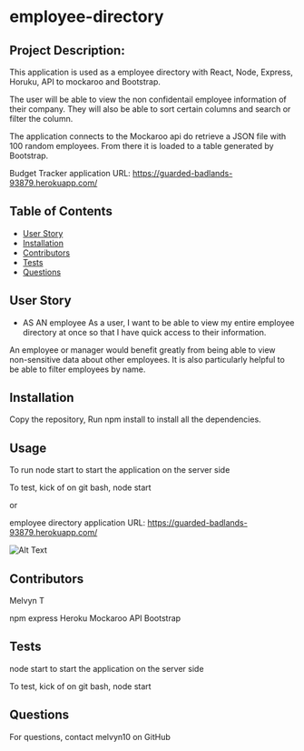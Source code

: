 # employee-directory


## Project Description:
This application is used as a employee directory with React, Node, Express, Horuku, API to mockaroo and Bootstrap. 

The user will be able to view the non confidentail employee information of their company. They will also be able to sort certain columns and search or filter the column.

The application connects to the Mockaroo api do retrieve a JSON file with 100 random employees. From there it is loaded to a table generated by Bootstrap.

Budget Tracker application URL: https://guarded-badlands-93879.herokuapp.com/



## Table of Contents
* [User Story ](#userstory)
* [Installation](#installation)
* [Contributors](#contributors)
* [Tests](#tests)
* [Questions](#questions)


## User Story

* AS AN employee
As a user, I want to be able to view my entire employee directory at once so that I have quick access to their information.

An employee or manager would benefit greatly from being able to view non-sensitive data about other employees. It is also particularly helpful to be able to filter employees by name.


## Installation
Copy the repository, Run npm install to install all the dependencies. 

## Usage

To run 
node start to start the application on the server side

To test, kick of on git bash, node start 

or 

employee directory application URL: https://guarded-badlands-93879.herokuapp.com/


![Alt Text](https://github.com/melvyn10/employee_directory/blob/main/public/assets/images/image1.png)





## Contributors
Melvyn T

npm express
Heroku
Mockaroo API
Bootstrap

## Tests
node start to start the application on the server side

To test, kick of on git bash, node start

## Questions
For questions, contact melvyn10 on GitHub 
